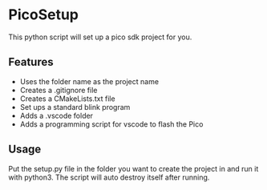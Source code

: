 # PicoSetup

This python script will set up a pico sdk project for you.

## Features
- Uses the folder name as the project name
- Creates a .gitignore file
- Creates a CMakeLists.txt file
- Set ups a standard blink program
- Adds a .vscode folder
- Adds a programming script for vscode to flash the Pico

## Usage
Put the setup.py file in the folder you want to create the project in and run it with python3.
The script will auto destroy itself after running.